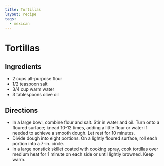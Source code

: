 ```yaml
---
title: Tortillas
layout: recipe
tags:
  - mexican
---
```


# Tortillas

## Ingredients

- 2 cups all-purpose flour
- 1/2 teaspoon salt
- 3/4 cup warm water
- 3 tablespoons olive oil

## Directions

- In a large bowl, combine flour and salt. Stir in water and oil. Turn onto a floured surface; knead 10-12 times, adding a little flour or water if needed to achieve a smooth dough. Let rest for 10 minutes.
- Divide dough into eight portions. On a lightly floured surface, roll each portion into a 7-in. circle.
- In a large nonstick skillet coated with cooking spray, cook tortillas over medium heat for 1 minute on each side or until lightly browned. Keep warm. 
